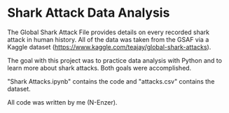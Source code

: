 # Shark Attack Data Analysis

The Global Shark Attack File provides details on every recorded shark attack in human history. All of the data was taken from the GSAF via a Kaggle dataset (https://www.kaggle.com/teajay/global-shark-attacks).

The goal with this project was to practice data analysis with Python and to learn more about shark attacks. Both goals were accomplished.

"Shark Attacks.ipynb" contains the code and "attacks.csv" contains the dataset.

All code was written by me (N-Enzer).
